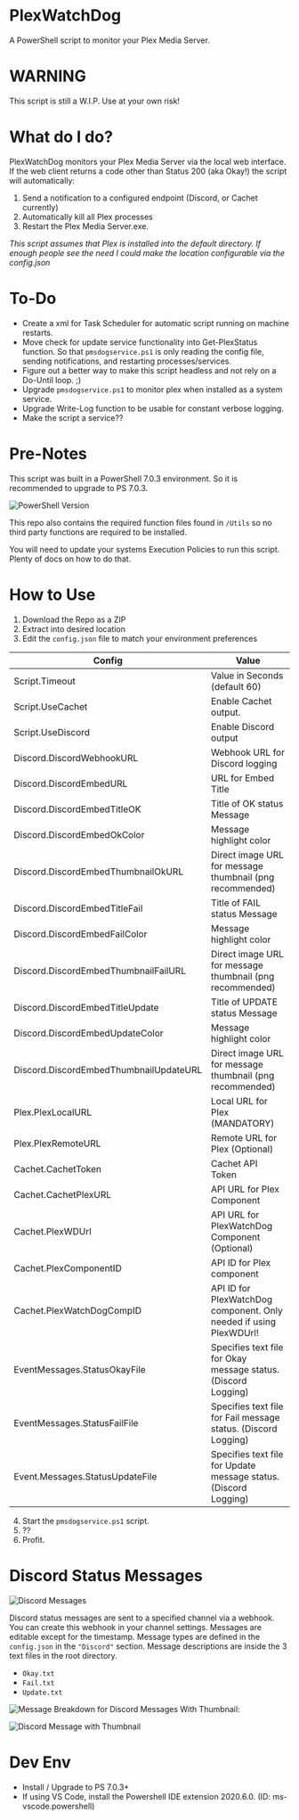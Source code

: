 # PlexWatchDog
A PowerShell script to monitor your Plex Media Server.

# WARNING
This script is still a W.I.P. Use at your own risk!

# What do I do?

PlexWatchDog monitors your Plex Media Server via the local web interface. If the web client returns a code other than Status 200 (aka Okay!) the script will automatically:
1. Send a notification to a configured endpoint (Discord, or Cachet currently)
2. Automatically kill all Plex processes
3. Restart the Plex Media Server.exe.

*This script assumes that Plex is installed into the default directory. If enough people see the need I could make the location configurable via the config.json*

# To-Do
- Create a xml for Task Scheduler for automatic script running on machine restarts.
- Move check for update service functionality into Get-PlexStatus function. So that `pmsdogservice.ps1` is only reading the config file, sending notifications, and restarting processes/services.
- Figure out a better way to make this script headless and not rely on a Do-Until loop. ;)
- Upgrade `pmsdogservice.ps1` to monitor plex when installed as a system service.
- Upgrade Write-Log function to be usable for constant verbose logging.
- Make the script a service??

# Pre-Notes
This script was built in a PowerShell 7.0.3 environment. So it is recommended to upgrade to PS 7.0.3.

![PowerShell Version](/img/readme-psversion.jpg)

This repo also contains the required function files found in `/Utils` so no third party functions are required to be installed.

You will need to update your systems Execution Policies to run this script. Plenty of docs on how to do that.

# How to Use
1. Download the Repo as a ZIP
2. Extract into desired location
3. Edit the `config.json` file to match your environment preferences


|Config   |Value  |
|---------|---------|
|Script.Timeout     | Value in Seconds (default 60) |
|Script.UseCachet   | Enable Cachet output. |
|Script.UseDiscord  | Enable Discord output |
|Discord.DiscordWebhookURL | Webhook URL for Discord logging |
|Discord.DiscordEmbedURL   | URL for Embed Title |
|Discord.DiscordEmbedTitleOK  | Title of OK status Message   |
|Discord.DiscordEmbedOkColor  | Message highlight color      |
|Discord.DiscordEmbedThumbnailOkURL   | Direct image URL for message thumbnail (png recommended) |
|Discord.DiscordEmbedTitleFail   |  Title of FAIL status Message  |
|Discord.DiscordEmbedFailColor   | Message highlight color   |
|Discord.DiscordEmbedThumbnailFailURL  | Direct image URL for message thumbnail (png recommended)    |
|Discord.DiscordEmbedTitleUpdate   |  Title of UPDATE status Message  |
|Discord.DiscordEmbedUpdateColor   |  Message highlight color   |
|Discord.DiscordEmbedThumbnailUpdateURL   |  Direct image URL for message thumbnail (png recommended)   |
|Plex.PlexLocalURL    |   Local URL for Plex (MANDATORY)  |
|Plex.PlexRemoteURL   | Remote URL for Plex (Optional) |
|Cachet.CachetToken | Cachet API Token |
|Cachet.CachetPlexURL | API URL for Plex Component |
|Cachet.PlexWDUrl | API URL for PlexWatchDog Component (Optional) |
|Cachet.PlexComponentID | API ID for Plex component |
|Cachet.PlexWatchDogCompID | API ID for PlexWatchDog component. Only needed if using PlexWDUrl! |
|EventMessages.StatusOkayFile | Specifies text file for Okay message status. (Discord Logging) |
|EventMessages.StatusFailFile | Specifies text file for Fail message status. (Discord Logging) |
|Event.Messages.StatusUpdateFile | Specifies text file for Update message status. (Discord Logging) |

4. Start the `pmsdogservice.ps1` script.
5. ??
6. Profit.

# Discord Status Messages
![Discord Messages](/img/readme-discordmsgs.jpg)

Discord status messages are sent to a specified channel via a webhook. You can create this webhook in your channel settings. Messages are editable except for the timestamp. Message types are defined in the `config.json` in the `"Discord"` section. Message descriptions are inside the 3 text files in the root directory.
- `Okay.txt`
- `Fail.txt`
- `Update.txt`

![Message Breakdown for Discord Messages](/img/readme-dismsgbreakdown.jpg)
With Thumbnail:

![Discord Message with Thumbnail](/img/readme-discordmsgwithicon.jpg)

# Dev Env
- Install / Upgrade to PS 7.0.3+
- If using VS Code, install the Powershell IDE extension 2020.6.0. (ID: ms-vscode.powershell)
